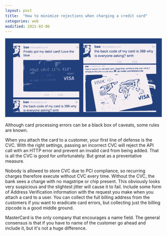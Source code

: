 ```yaml
---
layout: post
title:  "How to minimize rejections when charging a credit card"
categories: web
modified: 2021-03-06
---
```


<img src="/assets/credit-card.png" alt="Credit Card" class="banner"/>

Although card processing errors can be a black box of caveats, some rules are known.
<!--more-->

When you attach the card to a customer, your first line of defense is the CVC. With the right settings, passing an incorrect CVC will reject the API call with an HTTP error and prevent an invalid card from being added. That is all the CVC is good for unfortunately. But great as a preventative measure.

Nobody is allowed to store CVC due to PCI compliance, so recurring charges therefore execute without CVC every time. Without the CVC, the bank sees a charge with no magstripe or chip present. This obviously looks very suspicious and the slightest jitter will cause it to fail. Include some form of Address Verification information with the request you make when you attach a card to a user. You can collect the full billing address from the customers if you want to eradicate card errors, but collecting just the billing zipcode is a good middle ground.

MasterCard is the only company that encourages a name field. The general consensus is that if you have to name of the customer go ahead and include it, but it's not a huge difference.
